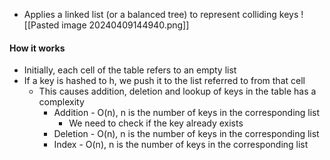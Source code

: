 - Applies a linked list (or a balanced tree) to represent colliding keys
![[Pasted image 20240409144940.png]]
#### How it works
- Initially, each cell of the table refers to an empty list
- If a key is hashed to h, we push it to the list referred to from that cell
	- This causes addition, deletion and lookup of keys in the table has a complexity
		- Addition - O(n), n is the number of keys in the corresponding list
			- We need to check if the key already exists
		- Deletion - O(n), n is the number of keys in the corresponding list
		- Index - O(n), n is the number of keys in the corresponding list